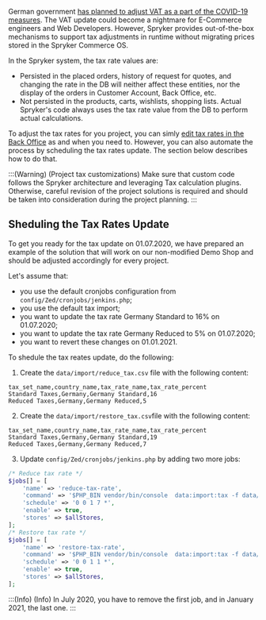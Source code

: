 German government [has planned to adjust VAT as a part of the COVID-19 measures](https://www.tagesschau.de/wirtschaft/coronakrise-konjunkturpaket-mehrwertsteuer-101.html). The VAT update could become a nightmare for E-Commerce engineers and Web Developers. However, Spryker provides out-of-the-box mechanisms to support tax adjustments in runtime without migrating prices stored in the Spryker Commerce OS.

In the Spryker system, the tax rate values are:
- Persisted in the placed orders, history of request for quotes, and changing the rate in the DB will neither affect these entities, nor the display of the orders in Customer Account, Back Office, etc.
- Not persisted in the products, carts, wishlists, shopping lists. Actual Spryker's code always uses the tax rate value from the DB to perform actual calculations.

To adjust the tax rates for you project, you can simly [edit tax rates in the Back Office](https://documentation.spryker.com/docs/managing-tax-rates-sets) as and when you need to. However, you can also automate the process by scheduling the tax rates update. The section below describes how to do that.


:::(Warning) (Project tax customizations)
Make sure that custom code follows the Spryker architecture and leveraging Tax calculation plugins. Otherwise, careful revision of the project solutions is required and should be taken into consideration during the project planning.
:::

## Sheduling the Tax Rates Update

To get you ready for the tax update on 01.07.2020, we have prepared an example of the solution that will work on our non-modified Demo Shop and should be adjusted accordingly for every project.

Let's assume that:
- you use the default cronjobs configuration from `config/Zed/cronjobs/jenkins.php`;
- you use the default tax import;
- you want to update the tax rate Germany Standard to 16% on 01.07.2020;
- you want to update the tax rate Germany Reduced to 5% on 01.07.2020;
- you want to revert these changes on 01.01.2021.

To shedule the tax reates update, do the following:
1. Create the `data/import/reduce_tax.csv` file with the following content:
```
tax_set_name,country_name,tax_rate_name,tax_rate_percent
Standard Taxes,Germany,Germany Standard,16
Reduced Taxes,Germany,Germany Reduced,5
```
2. Create the `data/import/restore_tax.csv`file with the following content:
```
tax_set_name,country_name,tax_rate_name,tax_rate_percent
Standard Taxes,Germany,Germany Standard,19
Reduced Taxes,Germany,Germany Reduced,7
```
3. Update `config/Zed/cronjobs/jenkins.php` by adding two more jobs:
```PHP
/* Reduce tax rate */
$jobs[] = [
    'name' => 'reduce-tax-rate',
    'command' => '$PHP_BIN vendor/bin/console  data:import:tax -f data/import/reduce_tax.csv',
    'schedule' => '0 0 1 7 *',
    'enable' => true,
    'stores' => $allStores,
];
/* Restore tax rate */
$jobs[] = [
    'name' => 'restore-tax-rate',
    'command' => '$PHP_BIN vendor/bin/console  data:import:tax -f data/import/restore_tax.csv',
    'schedule' => '0 0 1 1 *',
    'enable' => true,
    'stores' => $allStores,
];
```
:::(Info) (Info)
In July 2020, you have to remove the first job, and in January 2021, the last one.
:::